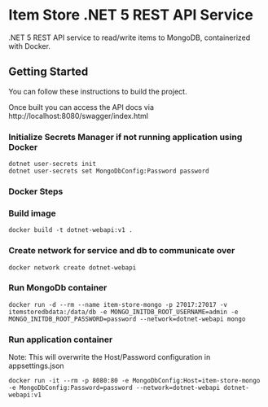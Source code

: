 # Item Store .NET 5 REST API Service
.NET 5 REST API service to read/write items to MongoDB, containerized with Docker.

## Getting Started

You can follow these instructions to build the project.

Once built you can access the API docs via http://localhost:8080/swagger/index.html

### Initialize Secrets Manager if not running application using Docker
```
dotnet user-secrets init
dotnet user-secrets set MongoDbConfig:Password password
```

### Docker Steps

### Build image
```
docker build -t dotnet-webapi:v1 .
```

### Create network for service and db to communicate over
```
docker network create dotnet-webapi
```

### Run MongoDb container
```
docker run -d --rm --name item-store-mongo -p 27017:27017 -v itemstoredbdata:/data/db -e MONGO_INITDB_ROOT_USERNAME=admin -e MONGO_INITDB_ROOT_PASSWORD=password --network=dotnet-webapi mongo
```

### Run application container
Note: This will overwrite the Host/Password configuration in appsettings.json
```
docker run -it --rm -p 8080:80 -e MongoDbConfig:Host=item-store-mongo -e MongoDbConfig:Password=password --network=dotnet-webapi dotnet-webapi:v1
```
